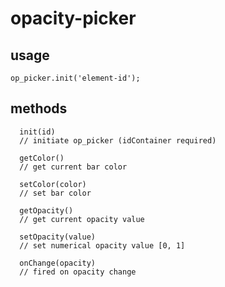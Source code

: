 # opacity-picker


## usage
`op_picker.init('element-id');`


## methods
```
  init(id)
  // initiate op_picker (idContainer required)
  
  getColor()
  // get current bar color
  
  setColor(color)
  // set bar color
  
  getOpacity()
  // get current opacity value 
  
  setOpacity(value)
  // set numerical opacity value [0, 1]
  
  onChange(opacity)
  // fired on opacity change
  ```
